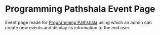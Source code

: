 # Programming Pathshala Event Page

Event page made for [Programming Pathshala](https://renaissance.programmingpathshala.com) using which an admin can create new events and display its information to the end user.